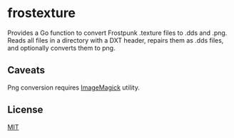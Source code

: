 # frostexture

Provides a Go function to convert Frostpunk .texture files to .dds and .png. Reads all files in a directory with a DXT header, repairs them as .dds files, and optionally converts them to png.

## Caveats

Png conversion requires [ImageMagick](https://imagemagick.org/script/command-line-processing.php) utility.

## License

[MIT](LICENSE)